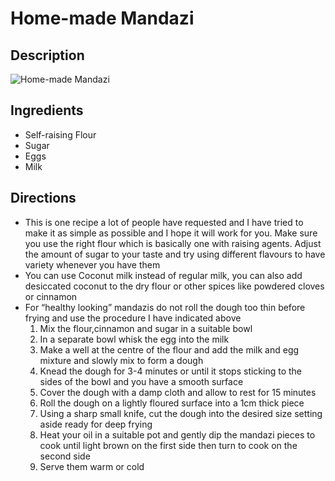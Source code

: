 # Home-made Mandazi

## Description
![Home-made Mandazi](https://www.themealdb.com/images/media/meals/thazgm1555350962.jpg "Home-made Mandazi")

## Ingredients
- Self-raising Flour
- Sugar
- Eggs
- Milk

## Directions
- This is one recipe a lot of people have requested and I have tried to make it as simple as possible and I hope it will work for you. Make sure you use the right flour which is basically one with raising agents. Adjust the amount of sugar to your taste and try using different flavours to have variety whenever you have them
- You can use Coconut milk instead of regular milk, you can also add desiccated coconut to the dry flour or other spices like powdered cloves or cinnamon
- For “healthy looking” mandazis do not roll the dough too thin before frying and use the procedure I have indicated above
  1. Mix the flour,cinnamon and sugar in a suitable bowl
  2. In a separate bowl whisk the egg into the milk
  3. Make a well at the centre of the flour and add the milk and egg mixture and slowly mix to form a dough
  4. Knead the dough for 3-4 minutes or until it stops sticking to the sides of the bowl and you have a smooth surface
  5. Cover the dough with a damp cloth  and allow to rest for 15 minutes
  6. Roll the dough on a lightly floured surface into a 1cm thick piece
  7. Using a sharp small knife, cut the dough into the desired size setting aside ready for deep frying
  8. Heat your oil in a suitable pot and gently dip the mandazi pieces to cook until light brown on the first side then turn to cook on the second side
  9. Serve them warm or cold

